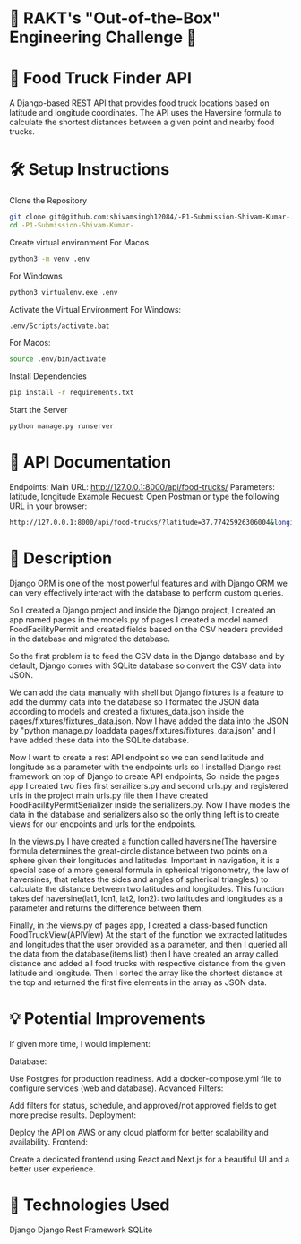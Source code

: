 # 🚀 RAKT's "Out-of-the-Box" Engineering Challenge 🌟
# 🚚 Food Truck Finder API
A Django-based REST API that provides food truck locations based on latitude and longitude coordinates. The API uses the Haversine formula to calculate the shortest distances between a given point and nearby food trucks.
# 🛠️ Setup Instructions
Clone the Repository
```bash
git clone git@github.com:shivamsingh12084/-P1-Submission-Shivam-Kumar-.git
cd -P1-Submission-Shivam-Kumar-
```
Create virtual environment
For Macos
```bash
python3 -m venv .env
```
For Windowns
```bash
python3 virtualenv.exe .env
```
Activate the Virtual Environment
For Windows:
```bash
.env/Scripts/activate.bat
```
For Macos:
```bash
source .env/bin/activate
```
Install Dependencies
```bash
pip install -r requirements.txt
```
Start the Server
```bash
python manage.py runserver
```
# 🔌 API Documentation
Endpoints:
Main URL: http://127.0.0.1:8000/api/food-trucks/
Parameters: latitude, longitude
Example Request:
Open Postman or type the following URL in your browser:
```bash
http://127.0.0.1:8000/api/food-trucks/?latitude=37.77425926306004&longitude=-122.41948598839828
```

# 🔌 Description
Django ORM is one of the most powerful features and with Django ORM we can very effectively interact with the database to perform custom queries.

So I created a Django project and inside the Django project, I created an app named pages in the models.py of pages I created a model named FoodFacilityPermit and created fields based on the CSV headers provided in the database and migrated the database.

So the first problem is to feed the CSV data in the Django database and by default, Django comes with SQLite database so convert the CSV data into JSON.

We can add the data manually with shell but Django fixtures is a feature to add the dummy data into the database so I formated the JSON data according to models and created a fixtures_data.json inside the pages/fixtures/fixtures_data.json. Now I have added the data into the JSON by "python manage.py loaddata pages/fixtures/fixtures_data.json" and I have added these data into the SQLite database.

Now I want to create a rest API endpoint so we can send latitude and longitude as a parameter with the endpoints urls so I installed Django rest framework on top of Django to create API endpoints, So inside the pages app I created two files first serailizers.py and second urls.py and registered urls in the project main urls.py file then I have created FoodFacilityPermitSerializer inside the serializers.py. Now I have models the data in the database and serializers also so the only thing left is to create views for our endpoints and urls for the endpoints.

In the views.py I have created a function called haversine(The haversine formula determines the great-circle distance between two points on a sphere given their longitudes and latitudes. Important in navigation, it is a special case of a more general formula in spherical trigonometry, the law of haversines, that relates the sides and angles of spherical triangles.) to calculate the distance between two latitudes and longitudes. This function takes def haversine(lat1, lon1, lat2, lon2): two latitudes and longitudes as a parameter and returns the difference between them.

Finally, in the views.py of pages app, I created a class-based function FoodTruckView(APIView) At the start of the function we extracted latitudes and longitudes that the user provided as a parameter, and then I queried all the data from the database(items list) then I have created an array called distance and added all food trucks with respective distance from the given latitude and longitude. Then I sorted the array like the shortest distance at the top and returned the first five elements in the array as JSON data.

# 💡 Potential Improvements
If given more time, I would implement:

Database:

Use Postgres for production readiness.
Add a docker-compose.yml file to configure services (web and database).
Advanced Filters:

Add filters for status, schedule, and approved/not approved fields to get more precise results.
Deployment:

Deploy the API on AWS or any cloud platform for better scalability and availability.
Frontend:

Create a dedicated frontend using React and Next.js for a beautiful UI and a better user experience.

# 🚀 Technologies Used
Django
Django Rest Framework
SQLite








